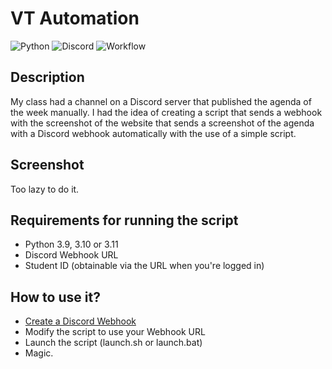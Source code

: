 # VT Automation

![Python](https://img.shields.io/badge/python-3670A0?style=for-the-badge&logo=python&logoColor=ffdd54) ![Discord](https://img.shields.io/badge/Discord-%235865F2.svg?style=for-the-badge&logo=discord&logoColor=white)
![Workflow](https://github.com/naksudev/vt-agenda/actions/workflows/py-linting.yml/badge.svg)

## Description
My class had a channel on a Discord server that published the agenda of the week manually. I had the idea of creating a script that sends a webhook with the screenshot of the website that sends a screenshot of the agenda with a Discord webhook automatically with the use of a simple script.

## Screenshot

Too lazy to do it.

## Requirements for running the script

- Python 3.9, 3.10 or 3.11  
- Discord Webhook URL
- Student ID (obtainable via the URL when you're logged in)

## How to use it?

- [Create a Discord Webhook](https://support.discord.com/hc/en-us/articles/228383668-Intro-to-Webhooks)
- Modify the script to use your Webhook URL
- Launch the script (launch.sh or launch.bat)
- Magic.
